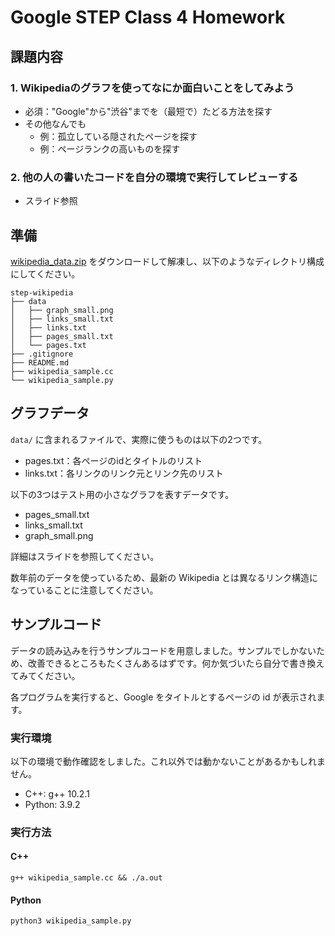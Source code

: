 # Google STEP Class 4 Homework

## 課題内容

### 1. Wikipediaのグラフを使ってなにか面白いことをしてみよう

- 必須："Google"から"渋谷"までを（最短で）たどる方法を探す
- その他なんでも
    - 例：孤立している隠されたページを探す
    - 例：ページランクの高いものを探す

### 2. 他の人の書いたコードを自分の環境で実行してレビューする

- スライド参照

## 準備

[wikipedia_data.zip](https://drive.google.com/file/d/1zqtjSb-ZoR4rzVUWZrjNSES5GKJhYmmH/view?usp=sharing) をダウンロードして解凍し、以下のようなディレクトリ構成にしてください。

```
step-wikipedia
├── data
│   ├── graph_small.png
│   ├── links_small.txt
│   ├── links.txt
│   ├── pages_small.txt
│   └── pages.txt
├── .gitignore
├── README.md
├── wikipedia_sample.cc
└── wikipedia_sample.py
```

## グラフデータ

`data/` に含まれるファイルで、実際に使うものは以下の2つです。

- pages.txt：各ページのidとタイトルのリスト
- links.txt：各リンクのリンク元とリンク先のリスト

以下の3つはテスト用の小さなグラフを表すデータです。

- pages_small.txt
- links_small.txt
- graph_small.png

詳細はスライドを参照してください。

数年前のデータを使っているため、最新の Wikipedia とは異なるリンク構造になっていることに注意してください。

## サンプルコード

データの読み込みを行うサンプルコードを用意しました。サンプルでしかないため、改善できるところもたくさんあるはずです。何か気づいたら自分で書き換えてみてください。

各プログラムを実行すると、Google をタイトルとするページの id が表示されます。

### 実行環境

以下の環境で動作確認をしました。これ以外では動かないことがあるかもしれません。

* C++: g++ 10.2.1
* Python: 3.9.2

### 実行方法

#### C++

```
g++ wikipedia_sample.cc && ./a.out
```

#### Python

```
python3 wikipedia_sample.py
```
